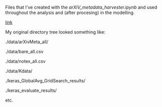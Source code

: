 Files that I've created with the *arXiV_metadata_harvester.ipynb* and used throughout the analysis and (after procesing) in the modelling.

[link](https://www.dropbox.com/s/jb5yiy2ijudbqi2/arXivMeta_all.rar?dl=0)

My original directory tree looked something like:

./data/arXivMeta_all/

./data/bare_all.csv

./data/notex_all.csv

./data/Kdata/

./keras_GlobalAvg_GridSearch_results/

./keras_evaluate_results/

etc.
